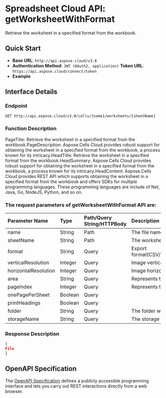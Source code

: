 # **Spreadsheet Cloud API: getWorksheetWithFormat**

Retrieve the worksheet in a specified format from the workbook. 


## **Quick Start**

- **Base URL**: `http://api.aspose.cloud/v3.0`
- **Authentication Method**: `JWT (OAuth2, application)`  **Token URL**: `https://api.aspose.cloud/connect/token`
- **Example** 

## **Interface Details**

### **Endpoint** 

```
GET http://api.aspose.cloud/v3.0/cells/{name}/worksheets/{sheetName}
```
### **Function Description**
PageTitle: Retrieve the worksheet in a specified format from the workbook.PageDescription: Aspose.Cells Cloud provides robust support for obtaining the worksheet in a specified format from the workbook, a process known for its intricacy.HeadTitle: Retrieve the worksheet in a specified format from the workbook.HeadSummary: Aspose.Cells Cloud provides robust support for obtaining the worksheet in a specified format from the workbook, a process known for its intricacy.HeadContent: Aspose.Cells Cloud provides REST API which supports obtaining the worksheet in a specified format from the workbook and offers SDKs for multiple programming languages. These programming languages are include of Net, Java, Go, NodeJS, Python, and so on.

### The request parameters of **getWorksheetWithFormat** API are: 

| Parameter Name | Type | Path/Query String/HTTPBody | Description | 
| :- | :- | :- |:- | 
|name|String|Path|The file name.|
|sheetName|String|Path|The worksheet name.|
|format|String|Query|Export format(CSV/XLS/HTML/MHTML/ODS/PDF/XML/TXT/TIFF/XLSB/XLSM/XLSX/XLTM/XLTX/XPS/PNG/JPG/JPEG/GIF/EMF/BMP/MD[Markdown]/Numbers).|
|verticalResolution|Integer|Query|Image vertical resolution.|
|horizontalResolution|Integer|Query|Image horizontal resolution.|
|area|String|Query|Represents the range to be printed.|
|pageIndex|Integer|Query|Represents the page to be printed|
|onePagePerSheet|Boolean|Query||
|printHeadings|Boolean|Query||
|folder|String|Query|The folder where the file is situated.|
|storageName|String|Query|The storage name where the file is situated.|

### **Response Description**
```json
{
File
}
```


## OpenAPI Specification

The [OpenAPI Specification](https://reference.aspose.cloud/cells/#/WorksheetsController/GetWorksheetWithFormat) defines a publicly accessible programming interface and lets you carry out REST interactions directly from a web browser.


